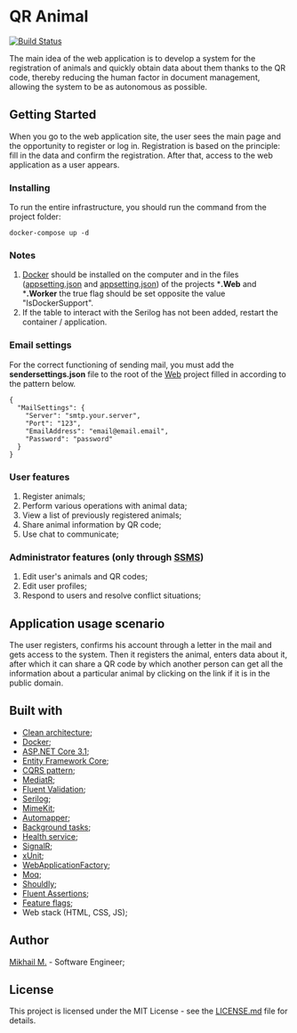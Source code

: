 # QR Animal

[![Build Status](https://dev.azure.com/masnymikhail/QR%20Animal/_apis/build/status/MikhailMasny.QR-Animal?branchName=master)](https://dev.azure.com/masnymikhail/QR%20Animal/_build/latest?definitionId=1&branchName=master)

The main idea of the web application is to develop a system for the registration of animals and quickly obtain data about them thanks to the QR code, thereby reducing the human factor in document management, allowing the system to be as autonomous as possible.

## Getting Started

When you go to the web application site, the user sees the main page and the opportunity to register or log in. Registration is based on the principle: fill in the data and confirm the registration. After that, access to the web application as a user appears.

### Installing

To run the entire infrastructure, you should run the command from the project folder:

```
docker-compose up -d
```

### Notes
1. [Docker](https://www.docker.com/products/docker-desktop) should be installed on the computer and in the files ([appsetting.json](https://github.com/MikhailMasny/QR-Animal/blob/master/src/Web/appsettings.json) and [appsetting.json](https://github.com/MikhailMasny/QR-Animal/blob/master/src/Worker/appsettings.json)) of the projects ***.Web** and ***.Worker** the true flag should be set opposite the value "IsDockerSupport".
2. If the table to interact with the Serilog has not been added, restart the container / application.

### Email settings

For the correct functioning of sending mail, you must add the **sendersettings.json** file to the root of the [Web](https://github.com/MikhailMasny/QR-Animal/tree/master/src/Web) project filled in according to the pattern below.

```
{
  "MailSettings": {
    "Server": "smtp.your.server",
    "Port": "123",
    "EmailAddress": "email@email.email",
    "Password": "password"
  }
}
```

### User features
1. Register animals;
2. Perform various operations with animal data;
3. View a list of previously registered animals;
4. Share animal information by QR code;
5. Use chat to communicate;

### Administrator features (only through [SSMS](https://docs.microsoft.com/en-us/sql/ssms/download-sql-server-management-studio-ssms?view=sql-server-ver15))
1. Edit user's animals and QR codes;
2. Edit user profiles;
3. Respond to users and resolve conflict situations;

## Application usage scenario
The user registers, confirms his account through a letter in the mail and gets access to the system. Then it registers the animal, enters data about it, after which it can share a QR code by which another person can get all the information about a particular animal by clicking on the link if it is in the public domain.

## Built with
- [Clean architecture](https://docs.microsoft.com/en-us/dotnet/architecture/modern-web-apps-azure/common-web-application-architectures);
- [Docker](https://www.docker.com/);
- [ASP.NET Core 3.1](https://docs.microsoft.com/en-us/aspnet/core/);
- [Entity Framework Core](https://docs.microsoft.com/en-us/ef/core/);
- [CQRS pattern](https://docs.microsoft.com/en-us/azure/architecture/patterns/cqrs);
- [MediatR](https://github.com/jbogard/MediatR);
- [Fluent Validation](https://fluentvalidation.net/);
- [Serilog](https://serilog.net/);
- [MimeKit](http://www.mimekit.net/);
- [Automapper](https://automapper.org/);
- [Background tasks](https://docs.microsoft.com/en-us/aspnet/core/fundamentals/host/hosted-services?view=aspnetcore-3.1&tabs=visual-studio);
- [Health service](https://docs.microsoft.com/en-us/aspnet/core/host-and-deploy/health-checks?view=aspnetcore-3.1);
- [SignalR](https://dotnet.microsoft.com/apps/aspnet/signalr);
- [xUnit](https://xunit.net/);
- [WebApplicationFactory](https://docs.microsoft.com/en-us/aspnet/core/test/integration-tests?view=aspnetcore-3.1);
- [Moq](https://github.com/Moq/moq4/wiki/Quickstart);
- [Shouldly](https://github.com/shouldly/shouldly);
- [Fluent Assertions](https://fluentassertions.com/);
- [Feature flags](https://docs.microsoft.com/en-us/azure/azure-app-configuration/use-feature-flags-dotnet-core);
- Web stack (HTML, CSS, JS);

## Author
[Mikhail M.](https://mikhailmasny.github.io/) - Software Engineer;

## License
This project is licensed under the MIT License - see the [LICENSE.md](https://github.com/MikhailMasny/QR-Animal/blob/master/LICENSE) file for details.
